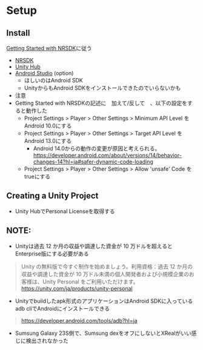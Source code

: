 # Setup

## Install
[Getting Started with NRSDK]に従う

- [NRSDK](https://developer.xreal.com/download)
- [Unity Hub](https://unity.com/ja/download)
- [Android Studio](https://developer.android.com/studio?hl=ja) (option)
  - ほしいのはAndroid SDK
  - UnityからもAndroid SDKをインストールできたのでいらないかも
- 注意
- Getting Started with NRSDKの記述に　加えて/反して　、以下の設定をすると動作した
  - Project Settings > Player > Other Settings > Minimum API Level をAndroid 10.0にする
  - Project Settings > Player > Other Settings > Target API Level をAndroid 13.0にする
    - Android 14.0からの動作の変更が原因と考えられる。https://developer.android.com/about/versions/14/behavior-changes-14?hl=ja#safer-dynamic-code-loading
  - Project Settings > Player > Other Settings > Allow 'unsafe' Code をtrueにする

[Getting Started with NRSDK]: https://xreal.gitbook.io/nrsdk/nrsdk-fundamentals/quickstart-for-android#configure-adapted-devices-optional

## Creating a Unity Project

- Unity HubでPersonal Licenseを取得する

## NOTE:

- Unityは過去 12 か月の収益や調達した資金が 10 万ドルを超えるとEnterprise版にする必要がある

> Unity の無料版で今すぐ制作を始めましょう。利用資格：過去 12 か月の収益や調達した資金が 10 万ドル未満の個人開発者および小規模企業のお客様は、Unity Personal をご利用いただけます。
> https://unity.com/ja/products/unity-personal

- Unityでbuildしたapk形式のアプリケーションはAndroid SDKに入っているadb cliでAndroidにインストールできる

> https://developer.android.com/tools/adb?hl=ja

- Sumsung Galaxy 23S側で、Sumsung dexをオフにしないとXRealがいい感じに検出されなかった
